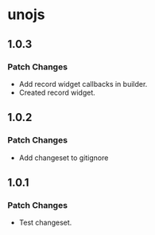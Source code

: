 # unojs

## 1.0.3

### Patch Changes

- Add record widget callbacks in builder.
- Created record widget.

## 1.0.2

### Patch Changes

- Add changeset to gitignore

## 1.0.1

### Patch Changes

- Test changeset.
